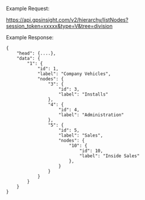 Example Request:

https://api.gpsinsight.com/v2/hierarchy/listNodes?session_token=xxxxx&type=V&tree=division

Example Response:

    {
        "head": {....},
        "data": {
            "1": {
                "id": 1,
                "label": "Company Vehicles",
                "nodes": {
                    "3": {
                        "id": 3,
                        "label": "Installs"
                    },
                    "4": {
                        "id": 4,
                        "label": "Administration"
                    },
                    "5": {
                        "id": 5,
                        "label": "Sales",
                        "nodes": {
                            "10": {
                                "id": 10,
                                "label": "Inside Sales"
                            },
                        }
                    }
                }
            }
        }
    }
